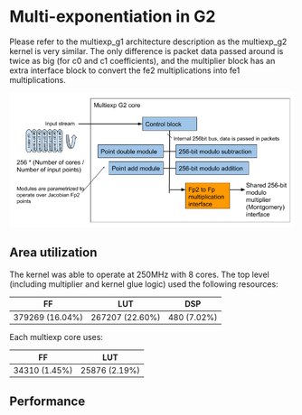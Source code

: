 Multi-exponentiation in G2
======================
Please refer to the multiexp_g1 architecture description as the multiexp_g2 kernel is very similar. The only difference is packet data passed around is twice as big (for c0 and c1 coefficients), and the multiplier block has an extra interface block to convert the fe2 multiplications into fe1 multiplications.


![Multiexp G2 core architecture](../images/multiexp_g2_core_architecture.png)

## Area utilization ##

The kernel was able to operate at 250MHz with 8 cores. The top level (including multiplier and kernel glue logic) used the following resources:

| FF |  LUT | DSP| 
| --- | --- | --- |
| 379269 (16.04%) | 267207 (22.60%) | 480 (7.02%) |

Each multiexp core uses:

| FF |  LUT |  
| --- | --- | 
| 34310 (1.45%) | 25876 (2.19%) |

## Performance ##